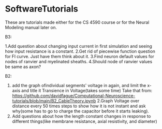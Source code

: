 # SoftwareTutorials
These are tutorials made either for the CS 4590 course or for the Neural Modeling manual later on.


B3:

1.Add question about changing input current in first simulation and seeing how input resistance is a constant.
2.Get rid of piecewise function question for FI curve. Just have them think about it.
3.Find neuron default values for nodes of ranvier and myelinated sheaths.
4.Should node of ranvier values be same as axon?



B2:
1. add the graph ofindividual segments' voltage in again, and limit the x-axis and title it Transience in Voltage(takes some time) Take that from:
https://github.com/davidfague/Computational-Neuroscience-tutorials/blob/main/B2_CableTheory.ipynb
2.Graph Voltage over distance every 50 times steps to show how it is not instant and ask why(some has to go to charge the capacitor before it starts leaking). 
3. Add questions about how the length constant changes in response to different things(like membrane resistance, axial resistivity, and diameter)


